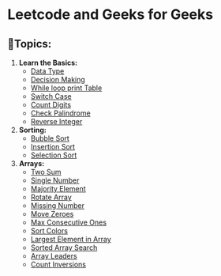 # Leetcode and Geeks for Geeks 

## 📌Topics:
<ol>
  <li><b>Learn the Basics:</b><ul>
    <li><a href ="https://github.com/zerouh1/DSA/tree/main/Difficulty%3A%20Basic/Data%20Type">Data Type</a></li>
    <li><a href ="https://github.com/zerouh1/DSA/tree/main/Difficulty%3A%20Basic/Decision%20Making%20in%20Java">Decision Making</a></li>
    <li><a href ="https://github.com/zerouh1/DSA/tree/main/Difficulty%3A%20Easy/While%20loop-%20printTable%20-%20Java">While loop print Table</a></li>
    <li><a href ="https://github.com/zerouh1/DSA/tree/main/Difficulty%3A%20Basic/Java%20Switch%20Case%20statement">Switch Case</a></li>
    <li><a href ="https://github.com/zerouh1/DSA/tree/main/Difficulty%3A%20Easy/Count%20Digits">Count Digits</a></li>
    <li><a href ="https://github.com/zerouh1/DSA/tree/main/9-palindrome-number">Check Palindrome</a></li>
    <li><a href ="https://github.com/zerouh1/DSA/tree/main/7-reverse-integer">Reverse Integer</a></li>
  </ul></li>
  <li><b>Sorting:</b><ul>
    <li><a href ="https://github.com/zerouh1/DSA/tree/main/Difficulty%3A%20Easy/Bubble%20Sort">Bubble Sort</a></li>
    <li><a href ="https://github.com/zerouh1/DSA/tree/main/Difficulty%3A%20Easy/Insertion%20Sort">Insertion Sort</a></li>
    <li><a href ="https://github.com/zerouh1/DSA/tree/main/Difficulty%3A%20Easy/Selection%20Sort">Selection Sort</a></li>
  </ul></li>
  <li><b>Arrays:</b><ul>
    <li><a href ="https://github.com/zerouh1/DSA/tree/main/1-two-sum">Two Sum</a></li>
    <li><a href ="https://github.com/zerouh1/DSA/tree/main/136-single-number">Single Number</a></li>
    <li><a href ="https://github.com/zerouh1/DSA/tree/main/169-majority-element">Majority Element</a></li>
    <li><a href ="https://github.com/zerouh1/DSA/tree/main/189-rotate-array">Rotate Array</a></li>
    <li><a href ="https://github.com/zerouh1/DSA/tree/main/268-missing-number">Missing Number</a></li>
    <li><a href ="https://github.com/zerouh1/DSA/tree/main/283-move-zeroes">Move Zeroes</a></li>
    <li><a href ="https://github.com/zerouh1/DSA/tree/main/485-max-consecutive-ones">Max Consecutive Ones</a></li>
    <li><a href ="https://github.com/zerouh1/DSA/tree/main/75-sort-colors">Sort Colors</a></li>
    <li><a href ="https://github.com/zerouh1/DSA/tree/main/Difficulty%3A%20Basic/Largest%20Element%20in%20Array">Largest Element in Array</a></li>
    <li><a href ="https://github.com/zerouh1/DSA/tree/main/Difficulty%3A%20Basic/Sorted%20Array%20Search">Sorted Array Search</a></li>
    <li><a href ="https://github.com/zerouh1/DSA/tree/main/Difficulty%3A%20Easy/Array%20Leaders">Array Leaders</a></li>
    <li><a href ="https://github.com/zerouh1/DSA/tree/main/Difficulty%3A%20Medium/Count%20Inversions">Count Inversions</a></li>
  </ul></li>
</ol>
